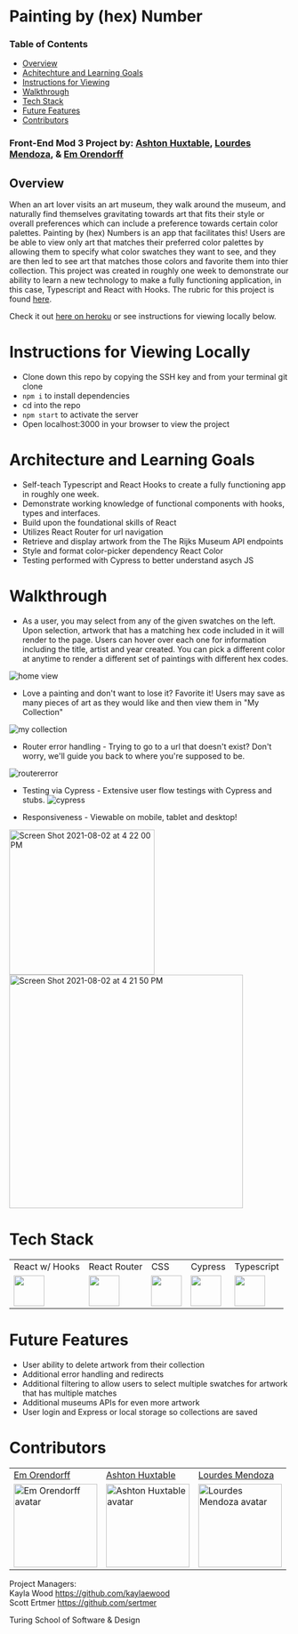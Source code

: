 # Painting by (hex) Number 

### Table of Contents
- [Overview](#overview)
- [Achitechture and Learning Goals](#architechture-and-learning-goals)
- [Instructions for Viewing](#instructions-for-viewing)
- [Walkthrough](#walkthrough)
- [Tech Stack](#tech-stack)
- [Future Features](#future-features)
- [Contributors](#contributors)

### Front-End Mod 3 Project by: [Ashton Huxtable](https://github.com/ashton-huxtable), [Lourdes Mendoza](https://github.com/mendozalourdes),  & [Em Orendorff](https://github.com/emorendorff)

## Overview

When an art lover visits an art museum, they walk around the museum, and naturally find themselves gravitating towards art that fits their style or overall preferences which can include a preference towards certain color palettes. Painting by (hex) Numbers is an app that facilitates this! Users are be able to view only art that matches their preferred color palettes by allowing them to specify what color swatches they want to see, and they are then led to see art that matches those colors and favorite them into thier collection. This project was created in roughly one week to demonstrate our ability to learn a new technology to make a fully functioning application, in this case, Typescript and React with Hooks. The rubric for this project is found [here](https://frontend.turing.edu/projects/module-3/stretch.html). 

Check it out [here on heroku]() or see instructions for viewing locally below. 


# Instructions for Viewing Locally 
  * Clone down this repo by copying the SSH key and from your terminal git clone <repo SSH key>
  * `npm i` to install dependencies
  * cd into the repo
  * `npm start` to activate the server
  * Open localhost:3000 in your browser to view the project

  
# Architecture and Learning Goals 
  * Self-teach Typescript and React Hooks to create a fully functioning app in roughly one week. 
  * Demonstrate working knowledge of functional components with hooks, types and interfaces. 
  * Build upon the foundational skills of React  
  * Utilizes React Router for url navigation
  * Retrieve and display artwork from the The Rijks Museum API endpoints
  * Style and format color-picker dependency React Color 
  * Testing performed with Cypress to better understand asych JS
  
# Walkthrough
  
- As a user, you may select from any of the given swatches on the left. Upon selection, artwork that has a matching hex code included in it will render to the page. Users can hover over each one for information including the title, artist and year created. You can pick a different color at anytime to render a different set of paintings with different hex codes. 
  
![home view](https://user-images.githubusercontent.com/77934658/127924815-0d7c3e39-6a1b-4fb3-985e-d1f2bca4caad.gif)

- Love a painting and don't want to lose it? Favorite it! Users may save as many pieces of art as they would like and then view them in "My Collection"   
  
![my collection](https://user-images.githubusercontent.com/77934658/127924865-b8163887-8538-4306-b4de-8c3b77f051e2.gif)
   
- Router error handling - Trying to go to a url that doesn't exist? Don't worry, we'll guide you back to where you're supposed to be. 
  
![routererror](https://user-images.githubusercontent.com/77934658/127925102-7017232a-1f0f-4550-8bbe-c69b556f8edf.gif)

  
- Testing via Cypress - Extensive user flow testings with Cypress and stubs. 
![cypress](https://media.giphy.com/media/P12IvgYIX06rvcu7oH/giphy.gif)
  
- Responsiveness - Viewable on mobile, tablet and desktop! 
<img width="261" alt="Screen Shot 2021-08-02 at 4 22 00 PM" src="https://user-images.githubusercontent.com/77934658/127925509-c718fa3a-b9a7-4323-b30e-ff5ae3f03250.png">
<img width="420" alt="Screen Shot 2021-08-02 at 4 21 50 PM" src="https://user-images.githubusercontent.com/77934658/127925524-cbb72d05-c441-4135-b600-62394d5f5b52.png">

  
# Tech Stack
<table>
  <tr>
    <td>React w/ Hooks</td>
    <td>React Router</td>
    <td>CSS</td>
    <td>Cypress</td>
    <td>Typescript</td>
  </tr>
  <tr>
    <td><img width="55" src="https://raw.githubusercontent.com/gilbarbara/logos/master/logos/react.svg"/></td>
    <td><img width="55" src="https://raw.githubusercontent.com/gilbarbara/logos/master/logos/react-router.svg"/></td>
    <td><img width="55" src="https://raw.githubusercontent.com/gilbarbara/logos/master/logos/css-3.svg"/></td>
    <td><img width="55" src="https://raw.githubusercontent.com/gilbarbara/logos/master/logos/cypress.svg"/></td>
    <td><img width="55" src="https://upload.wikimedia.org/wikipedia/commons/thumb/4/4c/Typescript_logo_2020.svg/64px-Typescript_logo_2020.svg.png"/></td>
  </tr>
</table>
  
# Future Features 
 
  - User ability to delete artwork from their collection  
  - Additional error handling and redirects 
  - Additional filtering to allow users to select multiple swatches for artwork that has multiple matches 
  - Additional museums APIs for even more artwork
  - User login and Express or local storage so collections are saved
  
# Contributors
 
 <table>
  <tr>
    <td><a href="https://github.com/emorendorff">Em Orendorff</td>
    <td><a href="https://github.com/ashton-huxtable">Ashton Huxtable</td>
    <td><a href="https://github.com/mendozalourdes">Lourdes Mendoza</td>
  </tr>
  <tr>
    <td><img width="150" height="auto" src="https://avatars.githubusercontent.com/u/77934658?v=4" alt="Em Orendorff avatar"/></td>
    <td><img width="150" height="auto" src="https://avatars.githubusercontent.com/u/78318468?v=4" alt="Ashton Huxtable avatar"/></td>
    <td><img width="150" height="auto" src="https://avatars.githubusercontent.com/u/78240633?v=4" alt="Lourdes Mendoza avatar"/></td>
  </tr>
</table>

Project Managers:  
  Kayla Wood https://github.com/kaylaewood  
  Scott Ertmer https://github.com/sertmer
  
Turing School of Software & Design 
  
